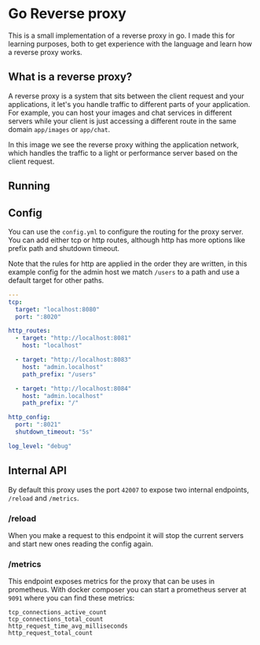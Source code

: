 # Go Reverse proxy

This is a small implementation of a reverse proxy in go. I made this for
learning purposes, both to get experience with the language and learn how a
reverse proxy works.


## What is a reverse proxy?

A reverse proxy is a system that sits between the client request and your
applications, it let's you handle traffic to different parts of your
application. For example, you can host your images and chat services in
different servers while your client is just accessing a different route in the
same domain `app/images` or `app/chat`. 


In this image we see the reverse proxy withing the application network, which
handles the traffic to a light or performance server based on the client
request.

## Running

## Config

You can use the `config.yml` to configure the routing for the proxy server.
You can add either tcp or http routes, although http has more options like
prefix path and shutdown timeout.

Note that the rules for http are applied in the order they are written, in this
example config for the admin  host we match `/users` to a path and use a default
target for other paths.

```yml
---
tcp:
  target: "localhost:8080"
  port: ":8020"

http_routes:
  - target: "http://localhost:8081"
    host: "localhost"

  - target: "http://localhost:8083"
    host: "admin.localhost"
    path_prefix: "/users"

  - target: "http://localhost:8084"
    host: "admin.localhost"
    path_prefix: "/"

http_config:
  port: ":8021"
  shutdown_timeout: "5s"

log_level: "debug"
```

## Internal API 

By default this proxy uses the port `42007` to expose two internal endpoints,
`/reload` and `/metrics`.

### /reload

When you make a request to this endpoint it will stop the current servers and
start new ones reading the config again.

### /metrics

This endpoint exposes metrics for the proxy that can be uses in prometheus.
With docker composer you can start a prometheus server at `9091` where you
can find these metrics:

```
tcp_connections_active_count
tcp_connections_total_count
http_request_time_avg_milliseconds
http_request_total_count
```
